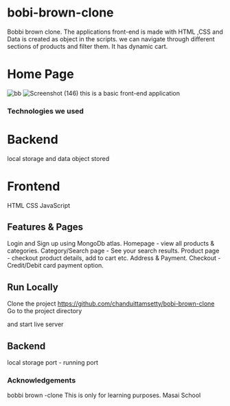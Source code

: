 # bobi-brown-clone
Bobbi brown clone. The applications front-end is made with HTML ,CSS and Data is created as object in the scripts. we can navigate through different sections of products and filter them. It has dynamic cart. 
# Home Page
![bb](https://user-images.githubusercontent.com/95960219/159854039-bacdccc4-3082-4d94-8821-686224fd56c9.png)
![Screenshot (146)](https://user-images.githubusercontent.com/95960219/160222466-deff1e60-e949-47e9-be01-07da5d8544a3.png)
this is a basic front-end application





### Technologies we used

# Backend

local storage and data object stored

# Frontend

HTML
CSS
JavaScript


## Features & Pages

Login and Sign up using MongoDb atlas.
Homepage - view all products & categories.
Category/Search page - See your search results.
Product page - checkout product details, add to cart etc.
Address & Payment.
Checkout - Credit/Debit card payment option.

## Run Locally

Clone the project
https://github.com/chanduittamsetty/bobi-brown-clone
Go to the project directory

and start live server



## Backend

local storage
port - running port

### Acknowledgements

bobbi brown -clone
This is only for learning purposes. 
Masai School
